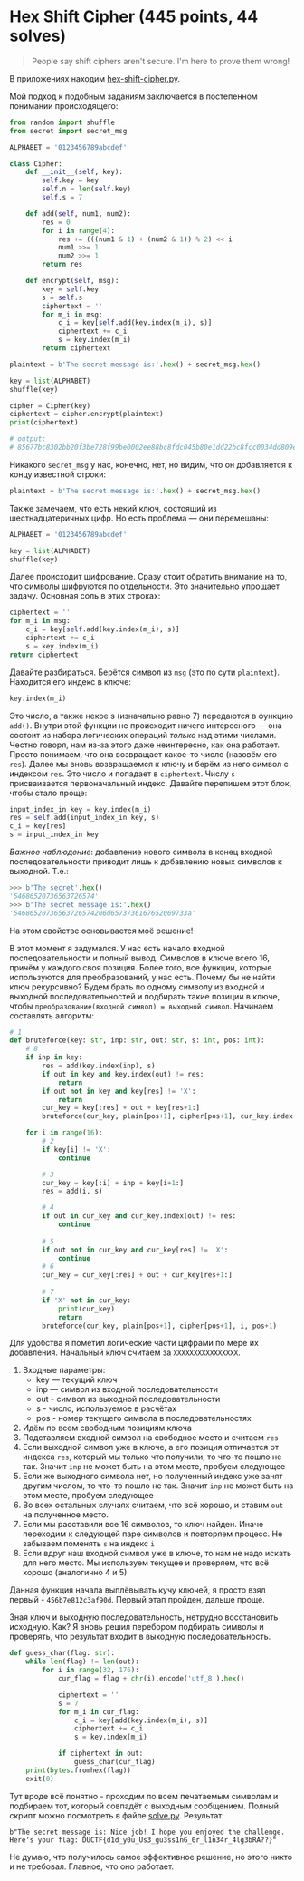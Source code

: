 # Hex Shift Cipher (445 points, 44 solves)

> People say shift ciphers aren't secure. I'm here to prove them wrong!

В приложениях находим [hex-shift-cipher.py](./hex-shift-cipher.py).

Мой подход к подобным заданиям заключается в постепенном понимании происходящего:
```python
from random import shuffle
from secret import secret_msg

ALPHABET = '0123456789abcdef'

class Cipher:
    def __init__(self, key):
        self.key = key
        self.n = len(self.key)
        self.s = 7

    def add(self, num1, num2):
        res = 0
        for i in range(4):
            res += (((num1 & 1) + (num2 & 1)) % 2) << i
            num1 >>= 1
            num2 >>= 1
        return res

    def encrypt(self, msg):
        key = self.key
        s = self.s
        ciphertext = ''
        for m_i in msg:
            c_i = key[self.add(key.index(m_i), s)]
            ciphertext += c_i
            s = key.index(m_i)
        return ciphertext

plaintext = b'The secret message is:'.hex() + secret_msg.hex()

key = list(ALPHABET)
shuffle(key)

cipher = Cipher(key)
ciphertext = cipher.encrypt(plaintext)
print(ciphertext)

# output:
# 85677bc8302bb20f3be728f99be0002ee88bc8fdc045b80e1dd22bc8fcc0034dd809e8f77023fbc83cd02ec8fbb11cc02cdbb62837677bc8f2277eeaaaabb1188bc998087bef3bcf40683cd02eef48f44aaee805b8045453a546815639e6592c173e4994e044a9084ea4000049e1e7e9873fc90ab9e1d4437fc9836aa80423cc2198882a
```

Никакого `secret_msg` у нас, конечно, нет, но видим, что он добавляется к концу известной строки:
```python
plaintext = b'The secret message is:'.hex() + secret_msg.hex()
```
Также замечаем, что есть некий ключ, состоящий из шестнадцатеричных цифр. Но есть проблема — они перемешаны:
```python
ALPHABET = '0123456789abcdef'

key = list(ALPHABET)
shuffle(key)
```

Далее происходит шифрование. Сразу стоит обратить внимание на то, что символы шифруются по отдельности.
Это значительно упрощает задачу. Основная соль в этих строках:
```python
ciphertext = ''
for m_i in msg:
    c_i = key[self.add(key.index(m_i), s)]
    ciphertext += c_i
    s = key.index(m_i)
return ciphertext
```

Давайте разбираться. Берётся символ из `msg` (это по сути `plaintext`). Находится его индекс в
ключе:
```python
key.index(m_i)
```

Это число, а также некое s (изначально равно 7) передаются в функцию `add()`. Внутри этой функции не
происходит ничего интересного — она состоит из набора логических операций *только* над этими числами. Честно говоря,
нам из-за этого даже неинтересно, как она работает. Просто понимаем, что она возвращает какое-то число 
(назовём его `res`). Далее мы вновь возвращаемся к ключу и берём из него символ с индексом `res`. Это число и попадает в
`ciphertext`. Числу `s` присваивается первоначальный индекс. Давайте перепишем этот блок, чтобы стало проще:
```python
input_index_in key = key.index(m_i)
res = self.add(input_index_in key, s)
c_i = key[res]
s = input_index_in key
```

*Важное наблюдение*: добавление нового символа в конец входной последовательности приводит лишь к
добавлению новых символов к выходной. Т.е.:
```python
>>> b'The secret'.hex()
'54686520736563726574'
>>> b'The secret message is:'.hex()
'54686520736563726574206d6573736167652069733a'
```
На этом свойстве основывается моё решение!

В этот момент я задумался. У нас есть начало входной последовательности и полный вывод. Символов в ключе всего 16, 
причём у каждого своя позиция. Более того, все функции, которые используются для преобразований, у нас есть.
Почему бы не найти ключ рекурсивно? Будем брать по одному символу из входной и выходной последовательностей
и подбирать такие позиции в ключе, чтобы `преобразование(входной символ) = выходной символ`. Начинаем
составлять алгоритм:
```python
# 1
def bruteforce(key: str, inp: str, out: str, s: int, pos: int):
    # 8
    if inp in key:
        res = add(key.index(inp), s)
        if out in key and key.index(out) != res:
            return
        if out not in key and key[res] != 'X':
            return
        cur_key = key[:res] + out + key[res+1:]
        bruteforce(cur_key, plain[pos+1], cipher[pos+1], cur_key.index(inp), pos+1)

    for i in range(16):
        # 2
        if key[i] != 'X':
            continue

        # 3
        cur_key = key[:i] + inp + key[i+1:]
        res = add(i, s)

        # 4
        if out in cur_key and cur_key.index(out) != res:
            continue
        
        # 5
        if out not in cur_key and cur_key[res] != 'X':
            continue
        # 6
        cur_key = cur_key[:res] + out + cur_key[res+1:]
        
        # 7
        if 'X' not in cur_key:
            print(cur_key)
            return
        bruteforce(cur_key, plain[pos+1], cipher[pos+1], i, pos+1)
```

Для удобства я пометил логические части цифрами по мере их добавления. Начальный ключ считаем за `XXXXXXXXXXXXXXXX`.
1. Входные параметры: 
    * key — текущий ключ 
    * inp — символ из входной последовательности 
    * out - символ из выходной последовательности
    * s - число, используемое в расчётах
    * pos - номер текущего символа в последовательностях 
2. Идём по всем свободным позициям ключа
3. Подставляем входной символ на свободное место и считаем `res`
4. Если выходной символ уже в ключе, а его позиция отличается от индекса `res`, который мы только что
получили, то что-то пошло не так. Значит `inp` не может быть на этом месте, пробуем следующее
5. Если же выходного символа нет, но полученный индекс уже занят другим числом, то что-то пошло не так. Значит `inp` не 
может быть на этом месте, пробуем следующее
6. Во всех остальных случаях считаем, что всё хорошо, и ставим `out` на полученное место.
7. Если мы расставили все 16 символов, то ключ найден. Иначе переходим к следующей паре символов и
повторяем процесс. Не забываем поменять `s` на индекс `i`
8. Если вдруг наш входной символ уже в ключе, то нам не надо искать для него место. Мы используем текущее и
проверяем, что всё хорошо (аналогично 4 и 5)

Данная функция начала выплёвывать кучу ключей, я просто взял первый - `456b7e812c3af90d`. Первый этап пройден, дальше 
проще.

Зная ключ и выходную последовательность, нетрудно восстановить исходную. Как? Я вновь решил перебором подбирать
символы и проверять, что результат входит в выходную последовательность.
```python
def guess_char(flag: str):
    while len(flag) != len(out):
        for i in range(32, 176):
            cur_flag = flag + chr(i).encode('utf_8').hex()

            ciphertext = ''
            s = 7
            for m_i in cur_flag:
                c_i = key[add(key.index(m_i), s)]
                ciphertext += c_i
                s = key.index(m_i)

            if ciphertext in out:
                guess_char(cur_flag)
    print(bytes.fromhex(flag))
    exit(0)
```
Тут вроде всё понятно - проходим по всем печатаемым символам и подбираем тот, который совпадёт с выходным сообщением.
Полный скрипт можно посмотреть в файле [solve.py](./solve.py). Результат:
```
b"The secret message is: Nice job! I hope you enjoyed the challenge. Here's your flag: DUCTF{d1d_y0u_Us3_gu3ss1nG_0r_l1n34r_4lg3bRA??}"
```

Не думаю, что получилось самое эффективное решение, но этого никто и не требовал. Главное, что оно работает.
